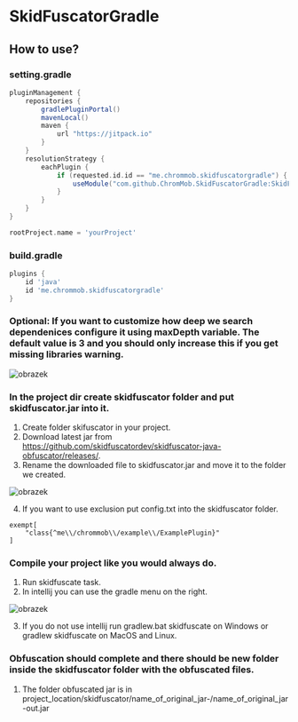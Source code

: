 # SkidFuscatorGradle
## How to use?
### setting.gradle

```groovy
pluginManagement {
    repositories {
        gradlePluginPortal()
        mavenLocal()
        maven {
            url "https://jitpack.io"
        }
    }
    resolutionStrategy {
        eachPlugin {
            if (requested.id.id == "me.chrommob.skidfuscatorgradle") {
                useModule("com.github.ChromMob.SkidFuscatorGradle:SkidFuscatorGradle:master-SNAPSHOT")
            }
        }
    }
}

rootProject.name = 'yourProject'
```

### build.gradle

```groovy
plugins {
    id 'java'
    id 'me.chrommob.skidfuscatorgradle'
}
```

### Optional: If you want to customize how deep we search dependenices configure it using maxDepth variable. The default value is 3 and you should only increase this if you get missing libraries warning.

![obrazek](https://user-images.githubusercontent.com/62996347/212710350-d5a1457a-d45c-45e5-a118-3a6f4f56da88.png)

### In the project dir create skidfuscator folder and put skidfuscator.jar into it.
1. Create folder skifuscator in your project.
2. Download latest jar from https://github.com/skidfuscatordev/skidfuscator-java-obfuscator/releases/.
3. Rename the downloaded file to skidfuscator.jar and move it to the folder we created.

![obrazek](https://user-images.githubusercontent.com/62996347/211897648-96f86a39-ed47-42ab-8495-2c36c69cf7b5.png)

4. If you want to use exclusion put config.txt into the skidfuscator folder. 
```HOCON
exempt[
    "class{^me\\/chrommob\\/example\\/ExamplePlugin}"
]
```

### Compile your project like you would always do.
1. Run skidfuscate task.
2. In intellij you can use the gradle menu on the right.

![obrazek](https://user-images.githubusercontent.com/62996347/211897841-15481a45-5914-49ef-b2e1-803cf9302366.png)

3. If you do not use intellij run gradlew.bat skidfuscate on Windows or gradlew skidfuscate on MacOS and Linux.

### Obfuscation should complete and there should be new folder inside the skidfuscator folder with the obfuscated files.
1. The folder obfuscated jar is in project_location/skidfuscator/name_of_original_jar-/name_of_original_jar-out.jar
